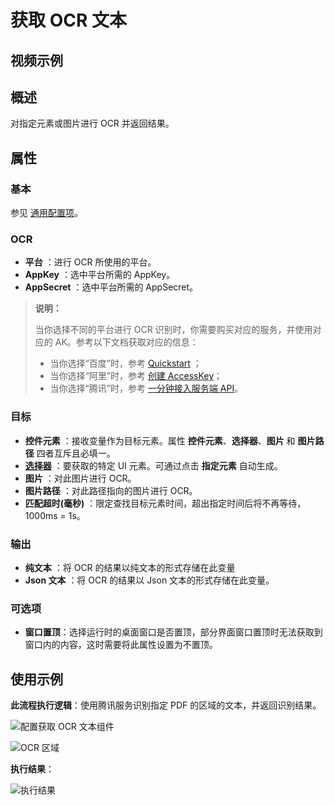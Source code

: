 # 获取 OCR 文本

## 视频示例

## 概述

对指定元素或图片进行 OCR 并返回结果。

## 属性

### 基本

参见 [通用配置项](../../Appendix/CommonConfigurationItems.md)。

### OCR

- **平台** ：进行 OCR 所使用的平台。
- **AppKey** ：选中平台所需的 AppKey。
- **AppSecret** ：选中平台所需的 AppSecret。

> **说明：**
>
> 当你选择不同的平台进行 OCR 识别时，你需要购买对应的服务，并使用对应的 AK。参考以下文档获取对应的信息：
>
>- 当你选择“百度”时，参考 [Quickstart](https://cloud.baidu.com/doc/OCR/s/dk3iqnq51) ；
>- 当你选择“阿里”时，参考 [创建 AccessKey](https://help.aliyun.com/document_detail/53045.html?spm=a2c4g.11186623.6.581.1fd87d0aEHqZj6&parentId=43579)；
>- 当你选择“腾讯”时，参考 [一分钟接入服务端 API](https://cloud.tencent.com/document/product/866/34681)。

### 目标

- **控件元素** ：接收变量作为目标元素。属性 **控件元素**、**选择器**、**图片** 和 **图片路径** 四者互斥且必填一。
- **[选择器](../../Appendix/Selector.md?_v=v2020.4)** ：要获取的特定 UI 元素。可通过点击 **指定元素** 自动生成。
- **图片** ：对此图片进行 OCR。
- **图片路径** ：对此路径指向的图片进行 OCR。
- **匹配超时(毫秒)** ：限定查找目标元素时间，超出指定时间后将不再等待，1000ms = 1s。

### 输出

- **纯文本** ：将 OCR 的结果以纯文本的形式存储在此变量
- **Json 文本** ：将 OCR 的结果以 Json 文本的形式存储在此变量。

### 可选项

- **窗口置顶**：选择运行时的桌面窗口是否置顶，部分界面窗口置顶时无法获取到窗口内的内容，这时需要将此属性设置为不置顶。

## 使用示例

**此流程执行逻辑**：使用腾讯服务识别指定 PDF 的区域的文本，并返回识别结果。

![配置获取 OCR 文本组件](https://docimages.blob.core.chinacloudapi.cn/images/Activities/GetOCRText1.png)

![OCR 区域](https://docimages.blob.core.chinacloudapi.cn/images/Activities/OCR-sample.png)

**执行结果**：

![执行结果](https://docimages.blob.core.chinacloudapi.cn/images/Activities/GetOCRText3.png)
